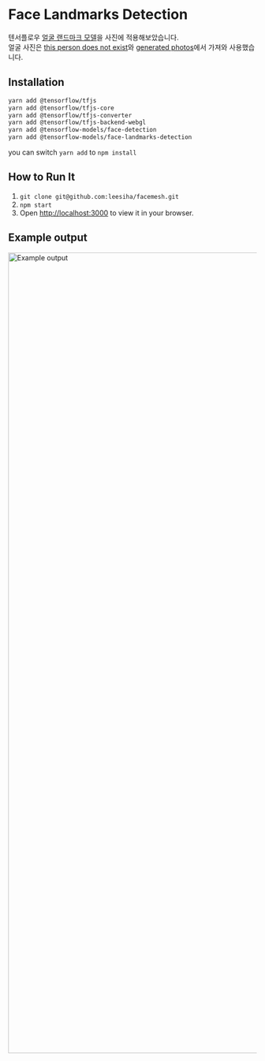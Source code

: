 # Face Landmarks Detection
텐서플로우 [얼굴 랜드마크 모델](https://github.com/tensorflow/tfjs-models/tree/master/face-landmarks-detection)을 사진에 적용해보았습니다. <br>
얼굴 사진은 [this person does not exist](https://thispersondoesnotexist.com)와 [generated photos](https://generated.photos)에서 가져와 사용했습니다.

## Installation
```sh
yarn add @tensorflow/tfjs
yarn add @tensorflow/tfjs-core
yarn add @tensorflow/tfjs-converter
yarn add @tensorflow/tfjs-backend-webgl
yarn add @tensorflow-models/face-detection
yarn add @tensorflow-models/face-landmarks-detection
```
you can switch `yarn add` to `npm install` 

## How to Run It
1. `git clone git@github.com:leesiha/facemesh.git`
2. `npm start`
3. Open [http://localhost:3000](http://localhost:3000) to view it in your browser.

## Example output
<img width="1624" alt="Example output" src="https://user-images.githubusercontent.com/66323295/180922178-2ef3b25c-1bd8-443b-a733-814ad67e736b.png">
